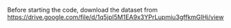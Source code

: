 Before starting the code, download the dataset from https://drive.google.com/file/d/1q5jpI5M1EA9x3YPrLupmiu3gffkmGlHj/view
